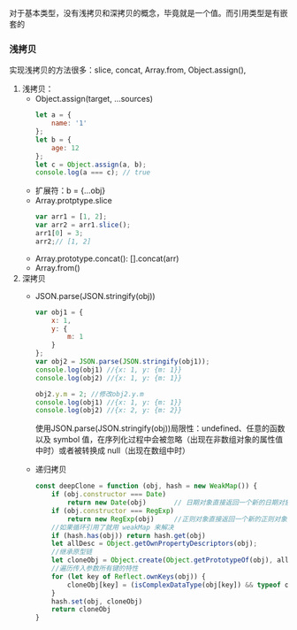 对于基本类型，没有浅拷贝和深拷贝的概念，毕竟就是一个值。而引用类型是有嵌套的

### 浅拷贝
实现浅拷贝的方法很多：slice, concat, Array.from, Object.assign(), 
1. 浅拷贝：
    - Object.assign(target, ...sources)
        ```js
        let a = {
            name: '1'
        };
        let b = {
            age: 12
        };
        let c = Object.assign(a, b);
        console.log(a === c); // true
        ```
    - 扩展符：b = {...obj}
    - Array.protptype.slice
        ```js
        var arr1 = [1, 2];
        var arr2 = arr1.slice();
        arr1[0] = 3;
        arr2;// [1, 2]
        ```
    - Array.prototype.concat(): [].concat(arr)
    - Array.from()
1. 深拷贝
    - JSON.parse(JSON.stringify(obj))
        ```js
        var obj1 = {
            x: 1, 
            y: {
                m: 1
            }
        };
        var obj2 = JSON.parse(JSON.stringify(obj1));
        console.log(obj1) //{x: 1, y: {m: 1}}
        console.log(obj2) //{x: 1, y: {m: 1}}

        obj2.y.m = 2; //修改obj2.y.m
        console.log(obj1) //{x: 1, y: {m: 1}}
        console.log(obj2) //{x: 2, y: {m: 2}}
        ```
        使用JSON.parse(JSON.stringify(obj))局限性：undefined、任意的函数以及 symbol 值，在序列化过程中会被忽略（出现在非数组对象的属性值中时）或者被转换成 null（出现在数组中时）

    - 递归拷贝
        ```js
        const deepClone = function (obj, hash = new WeakMap()) {
            if (obj.constructor === Date) 
                return new Date(obj)       // 日期对象直接返回一个新的日期对象
            if (obj.constructor === RegExp)
                return new RegExp(obj)     //正则对象直接返回一个新的正则对象
            //如果循环引用了就用 weakMap 来解决
            if (hash.has(obj)) return hash.get(obj)
            let allDesc = Object.getOwnPropertyDescriptors(obj);
            //继承原型链
            let cloneObj = Object.create(Object.getPrototypeOf(obj), allDesc);
            //遍历传入参数所有键的特性
            for (let key of Reflect.ownKeys(obj)) { 
                cloneObj[key] = (isComplexDataType(obj[key]) && typeof obj[key] !== 'function') ? deepClone(obj[key], hash) : obj[key]
            }
            hash.set(obj, cloneObj)
            return cloneObj
        }
        ```
